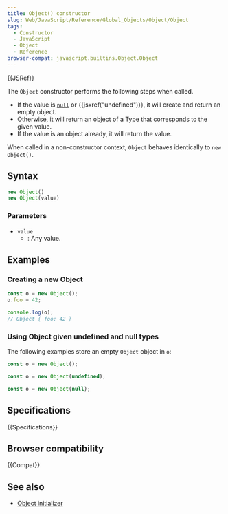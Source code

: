```yaml
---
title: Object() constructor
slug: Web/JavaScript/Reference/Global_Objects/Object/Object
tags:
  - Constructor
  - JavaScript
  - Object
  - Reference
browser-compat: javascript.builtins.Object.Object
---
```

{{JSRef}}

The `Object` constructor performs the following steps when called.


- If the value is [`null`](/en-US/docs/Web/JavaScript/Reference/Operators/null) or {{jsxref("undefined")}}, it will create and
  return an empty object.
- Otherwise, it will return an object of a Type that corresponds to the given value.
- If the value is an object already, it will return the value.

When called in a non-constructor context, `Object` behaves identically to
`new Object()`.

## Syntax

```js
new Object()
new Object(value)
```

### Parameters

- `value`
  - : Any value.

## Examples

### Creating a new Object

```js
const o = new Object();
o.foo = 42;

console.log(o);
// Object { foo: 42 }
```

### Using Object given undefined and null types

The following examples store an empty `Object` object in `o`:

```js
const o = new Object();
```

```js
const o = new Object(undefined);
```

```js
const o = new Object(null);
```

## Specifications

{{Specifications}}

## Browser compatibility

{{Compat}}

## See also

- [Object initializer](/en-US/docs/Web/JavaScript/Reference/Operators/Object_initializer)
